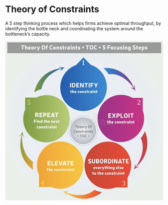 # Theory of Constraints

A 5 step thinking process which helps firms achieve optimal throughput, by identifying the bottle neck and coordinating the system around the bottleneck’s capacity. 

![Screenshot 2024-05-25 at 7.58.09 AM.png](Theory%20of%20Constraints%20395ace1372214bb3a90750f6e65839c8/Screenshot_2024-05-25_at_7.58.09_AM.png)
